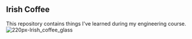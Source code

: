 
## Irish Coffee

This repository contains things I've learned during my engineering course.
![220px-Irish_coffee_glass](/home/theamritanair/Desktop/220px-Irish_coffee_glass.jpg)
